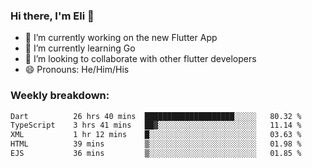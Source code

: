 ### Hi there, I'm Eli 👋
- 🔭 I’m currently working on the new Flutter App
- 🌱 I’m currently learning Go
- 🦄 I’m looking to collaborate with other flutter developers
- 😄 Pronouns: He/Him/His

### Weekly breakdown:
<!--START_SECTION:waka-->

```txt
Dart          26 hrs 40 mins  ████████████████████░░░░░   80.32 %
TypeScript    3 hrs 41 mins   ██▓░░░░░░░░░░░░░░░░░░░░░░   11.14 %
XML           1 hr 12 mins    █░░░░░░░░░░░░░░░░░░░░░░░░   03.63 %
HTML          39 mins         ▒░░░░░░░░░░░░░░░░░░░░░░░░   01.98 %
EJS           36 mins         ▒░░░░░░░░░░░░░░░░░░░░░░░░   01.85 %
```

<!--END_SECTION:waka-->

